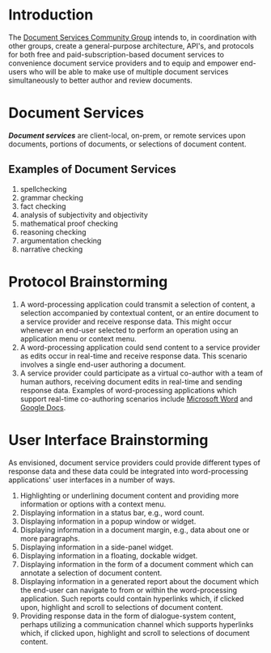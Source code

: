 # Introduction
The [Document Services Community Group](https://www.w3.org/community/services/) intends to, in coordination with other groups, create a general-purpose architecture, API's, and protocols for both free and paid-subscription-based document services to convenience document service providers and to equip and empower end-users who will be able to make use of multiple document services simultaneously to better author and review documents.

# Document Services
**_Document services_** are client-local, on-prem, or remote services upon documents, portions of documents, or selections of document content.

## Examples of Document Services
1. spellchecking
2. grammar checking
3. fact checking
4. analysis of subjectivity and objectivity
5. mathematical proof checking
6. reasoning checking
7. argumentation checking
8. narrative checking

# Protocol Brainstorming
1. A word-processing application could transmit a selection of content, a selection accompanied by contextual content, or an entire document to a service provider and receive response data. This might occur whenever an end-user selected to perform an operation using an application menu or context menu.
2. A word-processing application could send content to a service provider as edits occur in real-time and receive response data. This scenario involves a single end-user authoring a document.
3. A service provider could participate as a virtual co-author with a team of human authors, receiving document edits in real-time and sending response data. Examples of word-processing applications which support real-time co-authoring scenarios include [Microsoft Word](https://support.microsoft.com/en-us/office/collaborate-on-word-documents-with-real-time-co-authoring-7dd3040c-3f30-4fdd-bab0-8586492a1f1d) and [Google Docs](https://www.google.com/docs/about/).

# User Interface Brainstorming
As envisioned, document service providers could provide different types of response data and these data could be integrated into word-processing applications' user interfaces in a number of ways.

1. Highlighting or underlining document content and providing more information or options with a context menu.
2. Displaying information in a status bar, e.g., word count.
3. Displaying information in a popup window or widget.
4. Displaying information in a document margin, e.g., data about one or more paragraphs.
5. Displaying information in a side-panel widget.
6. Displaying information in a floating, dockable widget.
7. Displaying information in the form of a document comment which can annotate a selection of document content.
8. Displaying information in a generated report about the document which the end-user can navigate to from or within the word-processing application. Such reports could contain hyperlinks which, if clicked upon, highlight and scroll to selections of document content.
9. Providing response data in the form of dialogue-system content, perhaps utilizing a communication channel which supports hyperlinks which, if clicked upon, highlight and scroll to selections of document content.
